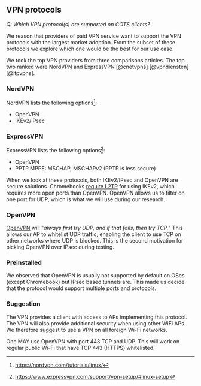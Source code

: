 ## VPN protocols

*Q: Which VPN protocol(s) are supported on COTS clients?*

We reason that providers of paid VPN service want to support the VPN
protocols with the largest market adoption.
From the subset of these protocols we explore which one would
be the best for our use case.


We took the top VPN providers from three comparisons articles.
The top two ranked were
NordVPN and ExpressVPN
[@cnetvpns]
[@vpndiensten]
[@itpvpns].

<!--
For this research we want to include tests with external VPN providers.
We use free VPN providers for this use case.

When looking at
[a comparison](https://vpndiensten.nl/informatie/providers/gratis-vpn/) of
Free VPN providers;
ProtonVPN which has an unlimited but slow connection
and Windscribe which has 10GB free each month
-->

<!--
Protocol comparisons:
https://restoreprivacy.com/openvpn-ipsec-wireguard-l2tp-ikev2-protocols/
https://www.giganews.com/vyprvpn/compare-vpn-protocols.html
https://www.ivpn.net/pptp-vs-ipsec-ikev2-vs-openvpn-vs-wireguard
-->

### NordVPN

NordVPN lists the following options[^nordvpn]:

[^nordvpn]: https://nordvpn.com/tutorials/linux/

- OpenVPN
- IKEv2/IPsec

### ExpressVPN

ExpressVPN lists the following options[^expressvpn]:

[^expressvpn]: https://www.expressvpn.com/support/vpn-setup/#linux-setup

- OpenVPN
- PPTP MPPE: MSCHAP, MSCHAPv2 (PPTP is less secure)


When we look at these protocols,
both IKEv2/IPsec and OpenVPN are secure solutions.
Chromebooks
[require L2TP](https://support.google.com/chromebook/answer/1282338?hl=en)
for using IKEv2,
which requires more open ports than OpenVPN.
OpenVPN allows us to filter on one port for UDP,
which is what we will use during our research.


### OpenVPN

[OpenVPN](https://openvpn.net/faq/why-does-openvpn-use-udp-and-tcp/)
will
"*always first try UDP, and if that fails, then try TCP.*"
This allows our AP to whitelist UDP traffic,
enabling the client to use TCP on other networks where UDP is blocked.
This is the second motivation for picking OpenVPN over IPsec
during testing.

### Preinstalled

We observed that OpenVPN is usually not supported by default on OSes
(except Chromebook) but IPsec based tunnels are.
This made us decide that the protocol would support multiple ports and protocols.

### Suggestion

The VPN provides a client with access to APs implementing this protocol.
The VPN will also provide additional security when using other WiFi APs.
We therefore suggest to use a VPN on all foreign Wi-Fi networks.

One
MAY
use OpenVPN with port 443 TCP and UDP.
This will work on regular public Wi-Fi that have
TCP 443 (HTTPS) whitelisted.

